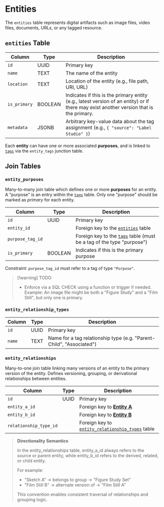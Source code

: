 # Entities

The `entities` table represents digital artifacts such as image files, video files, documents, URLs, or any tagged resource.

## `entities` Table

| Column       | Type    | Description                                                                                                                            |
| ------------ | ------- | -------------------------------------------------------------------------------------------------------------------------------------- |
| `id`         | UUID    | Primary key                                                                                                                            |
| `name`       | TEXT    | The name of the entity                                                                                                                 |
| `location`   | TEXT    | Location of the entity (e.g., file path, URI, URL)                                                                                     |
| `is_primary` | BOOLEAN | Indicates if this is the primary entity (e.g., latest version of an entity) or if there may exist another version that is the primary. |
| `metadata`   | JSONB   | Arbitrary key-value data about the tag assignment (e.g., `{ "source": "Label Studio" }`)                                               |

Each **entity** can have one or more associated **purposes**, and is linked to [`tags`](./tags.md) via the `entity_tags` junction table.

## Join Tables

### `entity_purposes`

Many-to-many join table which defines one or more **purposes** for an entity. A "purpose" is an entry within the [`tags`](./tags.md) table. Only one "purpose" should be marked as *primary* for each entity.

| Column           | Type    | Description                                                                        |
| ---------------- | ------- | ---------------------------------------------------------------------------------- |
| `id`             | UUID    | Primary key                                                                        |
| `entity_id`      |         | Foreign key to the [`entities`](./entities.md) table                               |
| `purpose_tag_id` |         | Foreign key to the [`tags`](./tags.md) table (must be a tag of the type "purpose") |
| `is_primary`     | BOOLEAN | Indicates if this is the primary purpose                                           |

Constraint: `purpose_tag_id` must refer to a tag of type `"Purpose"`.

> [!warning] TODO
>
> - Enforce via a SQL CHECK using a function or trigger if needed.
> Example: An image file might be both a "Figure Study" and a "Film Still", but only one is primary.

### `entity_relationship_types`

| Column | Type | Description                                                          |
| ------ | ---- | -------------------------------------------------------------------- |
| `id`   | UUID | Primary key                                                          |
| `name` | TEXT | Name for a tag relationship type (e.g. "Parent-Child", "Associated") |

### `entity_relationships`

Many-to-one join table linking many versions of an entity to the primary version of the entity. Defines versioning, grouping, or derivational relationships between entities.

| Column                 | Type | Description                                                                                 |
| ---------------------- | ---- | ------------------------------------------------------------------------------------------- |
| `id`                   | UUID | Primary key                                                                                 |
| `entity_a_id`          |      | Foreign key to [**Entity A**](./entities.md#entities)                                       |
| `entity_b_id`          |      | Foreign key to [**Entity B**](./entities.md#entities)                                       |
| `relationship_type_id` |      | Foreign key to [`entity_relationship_types`](./entities.md#entity_relationship_types) table |

> **Directionality Semantics**
>
> In the entity_relationships table, entity_a_id always refers to the source or parent entity, while entity_b_id refers to the derived, related, or child entity.
>
> For example:
> - "Sketch A" → belongs to group → "Figure Study Set"
> - "Film Still B" → alternate version of → "Film Still A"
> 
> This convention enables consistent traversal of relationships and grouping logic.
